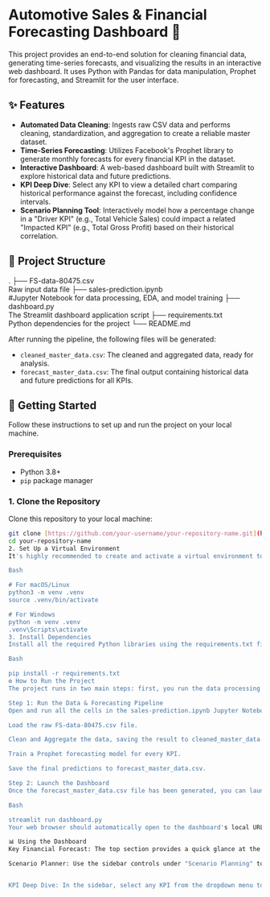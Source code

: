 
# Automotive Sales & Financial Forecasting Dashboard 🚗

This project provides an end-to-end solution for cleaning financial data, generating time-series forecasts, and visualizing the results in an interactive web dashboard. It uses Python with Pandas for data manipulation, Prophet for forecasting, and Streamlit for the user interface.


## ✨ Features

* **Automated Data Cleaning**: Ingests raw CSV data and performs cleaning, standardization, and aggregation to create a reliable master dataset.
* **Time-Series Forecasting**: Utilizes Facebook's Prophet library to generate monthly forecasts for every financial KPI in the dataset.
* **Interactive Dashboard**: A web-based dashboard built with Streamlit to explore historical data and future predictions.
* **KPI Deep Dive**: Select any KPI to view a detailed chart comparing historical performance against the forecast, including confidence intervals.
* **Scenario Planning Tool**: Interactively model how a percentage change in a "Driver KPI" (e.g., Total Vehicle Sales) could impact a related "Impacted KPI" (e.g., Total Gross Profit) based on their historical correlation.

## 📂 Project Structure

.
├── FS-data-80475.csv           
 Raw input data file
├── sales-prediction.ipynb      
#Jupyter Notebook for data processing, EDA, and model training
├── dashboard.py               
 The Streamlit dashboard application script
├── requirements.txt             
Python dependencies for the project
└── README.md                


After running the pipeline, the following files will be generated:
* `cleaned_master_data.csv`: The cleaned and aggregated data, ready for analysis.
* `forecast_master_data.csv`: The final output containing historical data and future predictions for all KPIs.

## 🚀 Getting Started

Follow these instructions to set up and run the project on your local machine.

### Prerequisites

* Python 3.8+
* `pip` package manager

### 1. Clone the Repository

Clone this repository to your local machine:
```bash
git clone [https://github.com/your-username/your-repository-name.git](https://github.com/your-username/your-repository-name.git)
cd your-repository-name
2. Set Up a Virtual Environment
It's highly recommended to create and activate a virtual environment to manage project dependencies.

Bash

# For macOS/Linux
python3 -m venv .venv
source .venv/bin/activate

# For Windows
python -m venv .venv
.venv\Scripts\activate
3. Install Dependencies
Install all the required Python libraries using the requirements.txt file.

Bash

pip install -r requirements.txt
⚙️ How to Run the Project
The project runs in two main steps: first, you run the data processing and forecasting pipeline, and second, you launch the interactive dashboard.

Step 1: Run the Data & Forecasting Pipeline
Open and run all the cells in the sales-prediction.ipynb Jupyter Notebook. This script will:

Load the raw FS-data-80475.csv file.

Clean and Aggregate the data, saving the result to cleaned_master_data.csv.

Train a Prophet forecasting model for every KPI.

Save the final predictions to forecast_master_data.csv.

Step 2: Launch the Dashboard
Once the forecast_master_data.csv file has been generated, you can launch the Streamlit dashboard. Run the following command in your terminal:

Bash

streamlit run dashboard.py
Your web browser should automatically open to the dashboard's local URL (usually http://localhost:8501).

📊 Using the Dashboard
Key Financial Forecast: The top section provides a quick glance at the predicted values for the next three months for primary KPIs like Gross Profit and Sales.

Scenario Planner: Use the sidebar controls under "Scenario Planning" to select a Driver KPI and an Impacted KPI. Adjust the slider to see how a change in the driver's forecast could potentially affect the other KPI.


KPI Deep Dive: In the sidebar, select any KPI from the dropdown menu to view its detailed historical vs. forecast performance chart and a bar chart of its 3-month forecast.

